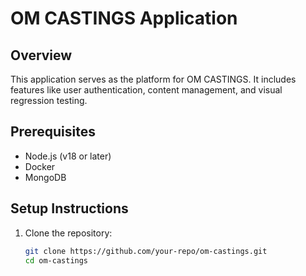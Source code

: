# OM CASTINGS Application

## Overview
This application serves as the platform for OM CASTINGS. It includes features like user authentication, content management, and visual regression testing.

## Prerequisites
- Node.js (v18 or later)
- Docker
- MongoDB

## Setup Instructions

1. Clone the repository:
   ```sh
   git clone https://github.com/your-repo/om-castings.git
   cd om-castings

